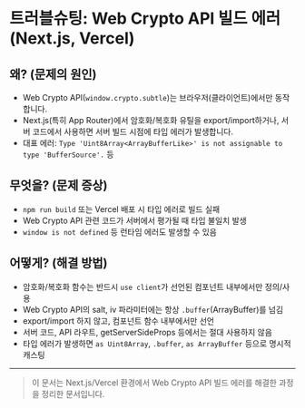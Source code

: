 # 트러블슈팅: Web Crypto API 빌드 에러 (Next.js, Vercel)

## 왜? (문제의 원인)
- Web Crypto API(`window.crypto.subtle`)는 브라우저(클라이언트)에서만 동작합니다.
- Next.js(특히 App Router)에서 암호화/복호화 유틸을 export/import하거나, 서버 코드에서 사용하면 서버 빌드 시점에 타입 에러가 발생합니다.
- 대표 에러: `Type 'Uint8Array<ArrayBufferLike>' is not assignable to type 'BufferSource'.` 등

## 무엇을? (문제 증상)
- `npm run build` 또는 Vercel 배포 시 타입 에러로 빌드 실패
- Web Crypto API 관련 코드가 서버에서 평가될 때 타입 불일치 발생
- `window is not defined` 등 런타임 에러도 발생할 수 있음

## 어떻게? (해결 방법)
- 암호화/복호화 함수는 반드시 `use client`가 선언된 컴포넌트 내부에서만 정의/사용
- Web Crypto API의 salt, iv 파라미터에는 항상 `.buffer`(ArrayBuffer)를 넘김
- export/import 하지 않고, 컴포넌트 함수 내부에서만 선언
- 서버 코드, API 라우트, getServerSideProps 등에서는 절대 사용하지 않음
- 타입 에러가 발생하면 `as Uint8Array`, `.buffer`, `as ArrayBuffer` 등으로 명시적 캐스팅

---

> 이 문서는 Next.js/Vercel 환경에서 Web Crypto API 빌드 에러를 해결한 과정을 정리한 문서입니다.
